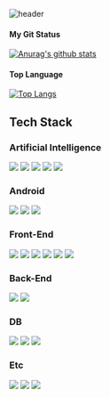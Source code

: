 ![header](https://capsule-render.vercel.app/api?type=slice&color=gradient&height=160&section=header&text=Hi!%20I'm%20Juni!&fontAlign=50&fontAlignY=70&fontSize=90&fontColor=000000)

<h4>My Git Status</h4>

[![Anurag's github stats](https://github-readme-stats.vercel.app/api?username=juni5184&show_icons=true&theme={theme})](https://github.com/juni5184/github-readme-stats)


<h4>Top Language</h4>

[![Top Langs](https://github-readme-stats.vercel.app/api/top-langs/?username=juni5184&exclude_repo=hackathon&layout=compact&langs_count=10)](https://github.com/anuraghazra/github-readme-stats)


## Tech Stack

### Artificial Intelligence
<img src="https://img.shields.io/badge/Python-3776AB?&style=flat-square&logo=Python&logoColor=white"/> 
<img src="https://img.shields.io/badge/Tensorflow-ff6f00?&style=flat-square&logo=Tensorflow&logoColor=white"/> 
<img src="https://img.shields.io/badge/PyTorch-ee4c2c?&style=flat-square&logo=Pytorch&logoColor=white"/>  
<img src="https://img.shields.io/badge/PyCharm-000000?&style=flat-square&logo=PyCharm&logoColor=white"/> 
<img src="https://img.shields.io/badge/Junpyter-f37626?&style=flat-square&logo=Jupyter&logoColor=white"/> 

### Android
<img src="https://img.shields.io/badge/Java-007396?style=flat-square&logo=Java&logoColor=white"/> 
<img src="https://img.shields.io/badge/Android-3DDC84?style=flat-square&logo=Android&logoColor=white"/> 
<img src="https://img.shields.io/badge/Android Studio-3DDC84?style=flat-square&logo=AndroidStudio&logoColor=white"/> 

### Front-End
<img src="https://img.shields.io/badge/HTML5-E34F26?style=flat-square&logo=HTML5&logoColor=white"/> 
<img src="https://img.shields.io/badge/CSS3-1572B6?style=flat-square&logo=CSS3&logoColor=white"/> 
<img src="https://img.shields.io/badge/jQuery-0769AD?style=flat-square&logo=jQuery&logoColor=white"/> 
<img src="https://img.shields.io/badge/Javascript-F7DF1E?style=flat-square&logo=Javascript&logoColor=white"/> 
<img src="https://img.shields.io/badge/Atom-66595c?style=flat-square&logo=Atom&logoColor=white"/> 
<img src="https://img.shields.io/badge/Visual Studio Code-007ACC?style=flat-square&logo=VisualStudioCode&logoColor=white"/> 

### Back-End
<img src="https://img.shields.io/badge/PHP-777BB4?style=flat-square&logo=PHP&logoColor=white"/> 
<img src="https://img.shields.io/badge/Amazon EC2-ff9900?style=flat-square&logo=AmazonEc2&logoColor=white"/> 

### DB
<img src="https://img.shields.io/badge/MySQL-4479A1?style=flat-square&logo=MySQL&logoColor=white"/> 
<img src="https://img.shields.io/badge/MSSQL-5e5e5e?style=flat-square&logo=MSSQL&logoColor=white"/> 
<img src="https://img.shields.io/badge/SQLite-003B57?style=flat-square&logo=SQLite&logoColor=white"/>

### Etc
<img src="https://img.shields.io/badge/. NET-512bd4?style=flat-square&logo=.Net&logoColor=white"/> 
<img src="https://img.shields.io/badge/C Sharp-239120?style=flat-square&logo=CSharp&logoColor=white"/> 
<img src="https://img.shields.io/badge/C++-00599C?style=flat-square&logo=C++&logoColor=white"/> 
